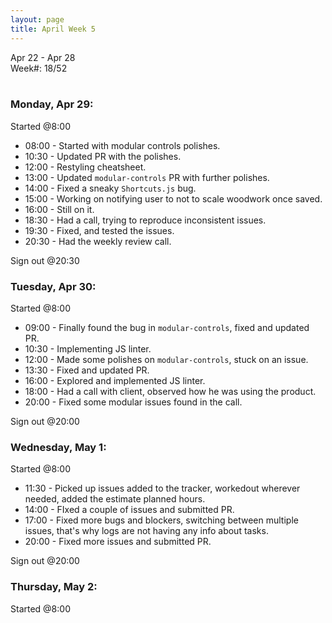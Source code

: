 ```yaml
---
layout: page
title: April Week 5
---
```


Apr 22 - Apr 28<br>
Week#: 18/52<br><br>

### Monday, Apr 29:

Started @8:00

- 08:00 - Started with modular controls polishes.
- 10:30 - Updated PR with the polishes.
- 12:00 - Restyling cheatsheet.
- 13:00 - Updated `modular-controls` PR with further polishes.
- 14:00 - Fixed a sneaky `Shortcuts.js` bug.
- 15:00 - Working on notifying user to not to scale woodwork once saved.
- 16:00 - Still on it.
- 18:30 - Had a call, trying to reproduce inconsistent issues.
- 19:30 - Fixed, and tested the issues.
- 20:30 - Had the weekly review call.

Sign out @20:30

### Tuesday, Apr 30:

Started @8:00

- 09:00 - Finally found the bug in `modular-controls`, fixed and updated PR.
- 10:30 - Implementing JS linter.
- 12:00 - Made some polishes on `modular-controls`, stuck on an issue.
- 13:30 - Fixed and updated PR.
- 16:00 - Explored and implemented JS linter.
- 18:00 - Had a call with client, observed how he was using the product.
- 20:00 - Fixed some modular issues found in the call.

Sign out @20:00

### Wednesday, May 1:

Started @8:00

- 11:30 - Picked up issues added to the tracker, workedout wherever needed, added the estimate planned hours.
- 14:00 - FIxed a couple of issues and submitted PR.
- 17:00 - Fixed more bugs and blockers, switching between multiple issues, that's why logs are not having any info about tasks.
- 20:00 - Fixed more issues and submitted PR.

Sign out @20:00

### Thursday, May 2:

Started @8:00
